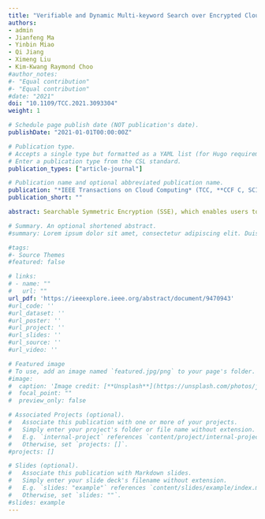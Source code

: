 ```yaml
---
title: "Verifiable and Dynamic Multi-keyword Search over Encrypted Cloud Data Using Bitmap"
authors:
- admin
- Jianfeng Ma
- Yinbin Miao
- Qi Jiang
- Ximeng Liu
- Kim-Kwang Raymond Choo
#author_notes:
#- "Equal contribution"
#- "Equal contribution"
#date: "2021"
doi: "10.1109/TCC.2021.3093304"
weight: 1

# Schedule page publish date (NOT publication's date).
publishDate: "2021-01-01T00:00:00Z"

# Publication type.
# Accepts a single type but formatted as a YAML list (for Hugo requirements).
# Enter a publication type from the CSL standard.
publication_types: ["article-journal"]

# Publication name and optional abbreviated publication name.
publication: "*IEEE Transactions on Cloud Computing* (TCC, **CCF C, SCI 2**)"
publication_short: ""

abstract: Searchable Symmetric Encryption (SSE), which enables users to search over encrypted data without decryption, has gained increasing attention from both academic and industrial fields. However, existing SSE schemes either have low search efficiency or cannot support multi-keyword search, dynamic updates, and result verification simultaneously. To solve these problems, we propose a Verifiable and Dynamic Multi-keyword Search (VDMS) scheme over encrypted data by using the bitmap and RSA accumulator, which provides multi-keyword search over encrypted data in an efficient, verifiable and updated way. The bitmap is used as a data structure to build the indexes, which improves the search efficiency and reduces the storage space of the indexes. The RSA accumulator and bitmap are combined to verify the correctness of results. Formal security analysis proves that our VDMS is adaptively secure against Chosen-Keyword Attacks (CKA), and empirical experiments using a real-world dataset demonstrate that our VDMS is efficient and feasible in practical applications.

# Summary. An optional shortened abstract.
#summary: Lorem ipsum dolor sit amet, consectetur adipiscing elit. Duis posuere tellus ac convallis placerat. Proin tincidunt magna sed ex sollicitudin condimentum.

#tags:
#- Source Themes
#featured: false

# links:
# - name: ""
#   url: ""
url_pdf: 'https://ieeexplore.ieee.org/abstract/document/9470943'
#url_code: ''
#url_dataset: ''
#url_poster: ''
#url_project: ''
#url_slides: ''
#url_source: ''
#url_video: ''

# Featured image
# To use, add an image named `featured.jpg/png` to your page's folder. 
#image:
#  caption: 'Image credit: [**Unsplash**](https://unsplash.com/photos/jdD8gXaTZsc)'
#  focal_point: ""
#  preview_only: false

# Associated Projects (optional).
#   Associate this publication with one or more of your projects.
#   Simply enter your project's folder or file name without extension.
#   E.g. `internal-project` references `content/project/internal-project/index.md`.
#   Otherwise, set `projects: []`.
#projects: []

# Slides (optional).
#   Associate this publication with Markdown slides.
#   Simply enter your slide deck's filename without extension.
#   E.g. `slides: "example"` references `content/slides/example/index.md`.
#   Otherwise, set `slides: ""`.
#slides: example
---
```


<!-- {{% callout note %}}
Click the *Cite* button above to demo the feature to enable visitors to import publication metadata into their reference management software.
{{% /callout %}}

{{% callout note %}}
Create your slides in Markdown - click the *Slides* button to check out the example.
{{% /callout %}}

Add the publication's **full text** or **supplementary notes** here. You can use rich formatting such as including [code, math, and images](https://wowchemy.com/docs/content/writing-markdown-latex/). -->
